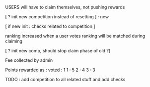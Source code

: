 USERS will have to claim themselves, not pushing rewards

[ ? init new competition instead of resetting ] : new

[ if new init : checks related to competition ] 

ranking increased when a user votes
ranking will be matched during claiming

[  ? init new comp, should stop claim phase of old ?] 

Fee collected by admin

Points rewarded as :
voted : 1
1 : 5
2 : 4
3 : 3



TODO : add competition to all related stuff and add checks

